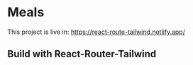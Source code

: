 # Meals

This project is live in: https://react-route-tailwind.netlify.app/

## Build with React-Router-Tailwind

